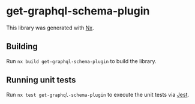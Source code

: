 # get-graphql-schema-plugin

This library was generated with [Nx](https://nx.dev).

## Building

Run `nx build get-graphql-schema-plugin` to build the library.

## Running unit tests

Run `nx test get-graphql-schema-plugin` to execute the unit tests via [Jest](https://jestjs.io).
